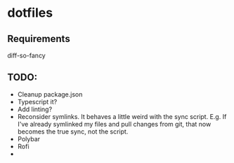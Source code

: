 # dotfiles

## Requirements

diff-so-fancy


## TODO:

- Cleanup package.json
- Typescript it?
- Add linting?
- Reconsider symlinks. It behaves a little weird with the sync script. E.g. If I've already symlinked my files and pull
  changes from git, that now becomes the true sync, not the script.
- Polybar
- Rofi
- 